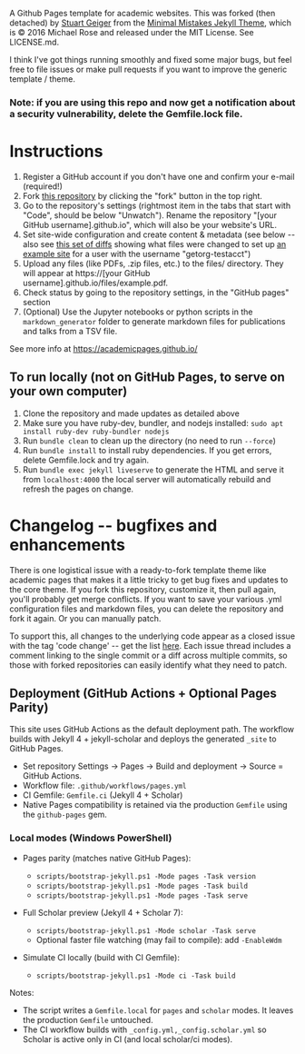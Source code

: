 A Github Pages template for academic websites. This was forked (then detached) by [Stuart Geiger](https://github.com/staeiou) from the [Minimal Mistakes Jekyll Theme](https://mmistakes.github.io/minimal-mistakes/), which is © 2016 Michael Rose and released under the MIT License. See LICENSE.md.

I think I've got things running smoothly and fixed some major bugs, but feel free to file issues or make pull requests if you want to improve the generic template / theme.

### Note: if you are using this repo and now get a notification about a security vulnerability, delete the Gemfile.lock file. 

# Instructions

1. Register a GitHub account if you don't have one and confirm your e-mail (required!)
1. Fork [this repository](https://github.com/academicpages/academicpages.github.io) by clicking the "fork" button in the top right. 
1. Go to the repository's settings (rightmost item in the tabs that start with "Code", should be below "Unwatch"). Rename the repository "[your GitHub username].github.io", which will also be your website's URL.
1. Set site-wide configuration and create content & metadata (see below -- also see [this set of diffs](http://archive.is/3TPas) showing what files were changed to set up [an example site](https://getorg-testacct.github.io) for a user with the username "getorg-testacct")
1. Upload any files (like PDFs, .zip files, etc.) to the files/ directory. They will appear at https://[your GitHub username].github.io/files/example.pdf.  
1. Check status by going to the repository settings, in the "GitHub pages" section
1. (Optional) Use the Jupyter notebooks or python scripts in the `markdown_generator` folder to generate markdown files for publications and talks from a TSV file.

See more info at https://academicpages.github.io/

## To run locally (not on GitHub Pages, to serve on your own computer)

1. Clone the repository and made updates as detailed above
1. Make sure you have ruby-dev, bundler, and nodejs installed: `sudo apt install ruby-dev ruby-bundler nodejs`
1. Run `bundle clean` to clean up the directory (no need to run `--force`)
1. Run `bundle install` to install ruby dependencies. If you get errors, delete Gemfile.lock and try again.
1. Run `bundle exec jekyll liveserve` to generate the HTML and serve it from `localhost:4000` the local server will automatically rebuild and refresh the pages on change.

# Changelog -- bugfixes and enhancements

There is one logistical issue with a ready-to-fork template theme like academic pages that makes it a little tricky to get bug fixes and updates to the core theme. If you fork this repository, customize it, then pull again, you'll probably get merge conflicts. If you want to save your various .yml configuration files and markdown files, you can delete the repository and fork it again. Or you can manually patch. 

To support this, all changes to the underlying code appear as a closed issue with the tag 'code change' -- get the list [here](https://github.com/academicpages/academicpages.github.io/issues?q=is%3Aclosed%20is%3Aissue%20label%3A%22code%20change%22%20). Each issue thread includes a comment linking to the single commit or a diff across multiple commits, so those with forked repositories can easily identify what they need to patch.

## Deployment (GitHub Actions + Optional Pages Parity)

This site uses GitHub Actions as the default deployment path. The workflow builds with Jekyll 4 + jekyll-scholar and deploys the generated `_site` to GitHub Pages.

- Set repository Settings → Pages → Build and deployment → Source = GitHub Actions.
- Workflow file: `.github/workflows/pages.yml`
- CI Gemfile: `Gemfile.ci` (Jekyll 4 + Scholar)
- Native Pages compatibility is retained via the production `Gemfile` using the `github-pages` gem.

### Local modes (Windows PowerShell)

- Pages parity (matches native GitHub Pages):
  - `scripts/bootstrap-jekyll.ps1 -Mode pages -Task version`
  - `scripts/bootstrap-jekyll.ps1 -Mode pages -Task build`
  - `scripts/bootstrap-jekyll.ps1 -Mode pages -Task serve`

- Full Scholar preview (Jekyll 4 + Scholar 7):
  - `scripts/bootstrap-jekyll.ps1 -Mode scholar -Task serve`
  - Optional faster file watching (may fail to compile): add `-EnableWdm`

- Simulate CI locally (build with CI Gemfile):
  - `scripts/bootstrap-jekyll.ps1 -Mode ci -Task build`

Notes:

- The script writes a `Gemfile.local` for `pages` and `scholar` modes. It leaves the production `Gemfile` untouched.
- The CI workflow builds with `_config.yml,_config.scholar.yml` so Scholar is active only in CI (and local scholar/ci modes).
